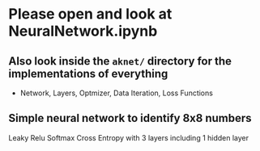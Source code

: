 # Please open and look at NeuralNetwork.ipynb
## Also look inside the `aknet/` directory for the implementations of everything
  - Network, Layers, Optmizer, Data Iteration, Loss Functions


## Simple neural network to identify 8x8 numbers
Leaky Relu Softmax Cross Entropy with 3 layers including 1 hidden layer
